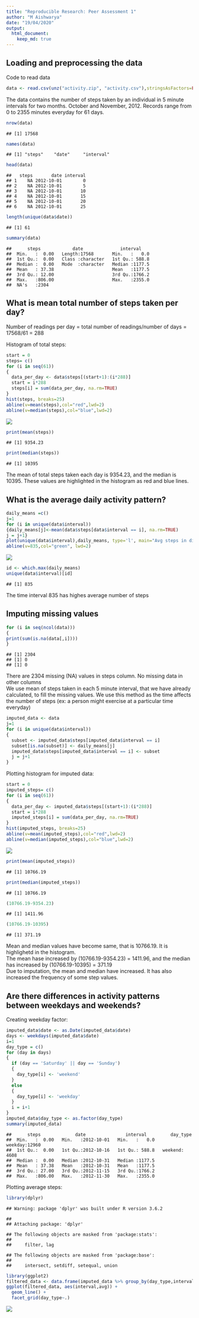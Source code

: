 ```yaml
---
title: "Reproducible Research: Peer Assessment 1"
author: "M Aishwarya"
date: "19/04/2020"
output: 
  html_document:
    keep_md: true
---
```





## Loading and preprocessing the data  
Code to read data  

```r
data <- read.csv(unz("activity.zip", "activity.csv"),stringsAsFactors=FALSE,na.strings = "NA")
```

The data contains the number of steps taken by an individual in 5 minute intervals for two months. October and November, 2012.
Records range from 0 to 2355 minutes everyday for 61 days.


```r
nrow(data)
```

```
## [1] 17568
```

```r
names(data)
```

```
## [1] "steps"    "date"     "interval"
```

```r
head(data)
```

```
##   steps       date interval
## 1    NA 2012-10-01        0
## 2    NA 2012-10-01        5
## 3    NA 2012-10-01       10
## 4    NA 2012-10-01       15
## 5    NA 2012-10-01       20
## 6    NA 2012-10-01       25
```

```r
length(unique(data$date))
```

```
## [1] 61
```

```r
summary(data)
```

```
##      steps            date              interval     
##  Min.   :  0.00   Length:17568       Min.   :   0.0  
##  1st Qu.:  0.00   Class :character   1st Qu.: 588.8  
##  Median :  0.00   Mode  :character   Median :1177.5  
##  Mean   : 37.38                      Mean   :1177.5  
##  3rd Qu.: 12.00                      3rd Qu.:1766.2  
##  Max.   :806.00                      Max.   :2355.0  
##  NA's   :2304
```
## What is mean total number of steps taken per day? 

Number of readings per day = total number of readings/number of days = 17568/61 = 288  

Histogram of total steps:  


```r
start = 0
steps= c()
for (i in seq(61)) 
{
  data_per_day <- data$steps[(start+1):(i*288)]
  start = i*288
  steps[i] = sum(data_per_day, na.rm=TRUE)
}
hist(steps, breaks=25)
abline(v=mean(steps),col="red",lwd=2)
abline(v=median(steps),col="blue",lwd=2)
```

![](PA1_template_files/figure-html/unnamed-chunk-3-1.png)<!-- -->


```r
print(mean(steps))
```

```
## [1] 9354.23
```

```r
print(median(steps))
```

```
## [1] 10395
```

The mean of total steps taken each day is 9354.23, and the median is 10395. These values are highlighted in the histogram as red and blue lines. 

## What is the average daily activity pattern?


```r
daily_means =c()
j=1
for (i in unique(data$interval)) 
{daily_means[j]<-mean(data$steps[data$interval == i], na.rm=TRUE)
j = j+1}
plot(unique(data$interval),daily_means, type='l', main="Avg steps in different intervals in a day", xlab="5 min interval", ylab='Mean steps')
abline(v=835,col="green", lwd=2)
```

![](PA1_template_files/figure-html/unnamed-chunk-5-1.png)<!-- -->


```r
id <- which.max(daily_means)
unique(data$interval)[id]
```

```
## [1] 835
```
The time interval 835 has highes average number of steps  

## Imputing missing values


```r
for (i in seq(ncol(data)))
{
print(sum(is.na(data[,i])))
}
```

```
## [1] 2304
## [1] 0
## [1] 0
```

There are 2304 missing (NA) values in steps column. No missing data in other columns   
We use mean of steps taken in each 5 minute interval, that we have already calculated, to fill the missing values.   We use this method as the time affects the number of steps (ex: a person might exercise at a particular time everyday)  


```r
imputed_data <- data
j=1
for (i in unique(data$interval))
{
  subset <- imputed_data$steps[imputed_data$interval == i]
  subset[is.na(subset)] <- daily_means[j]
  imputed_data$steps[imputed_data$interval == i] <- subset
  j = j+1
}
```
  
Plotting histogram for imputed data:  


```r
start = 0
imputed_steps= c()
for (i in seq(61)) 
{
  data_per_day <- imputed_data$steps[(start+1):(i*288)]
  start = i*288
  imputed_steps[i] = sum(data_per_day, na.rm=TRUE)
}
hist(imputed_steps, breaks=25)
abline(v=mean(imputed_steps),col="red",lwd=2)
abline(v=median(imputed_steps),col="blue",lwd=2)
```

![](PA1_template_files/figure-html/unnamed-chunk-9-1.png)<!-- -->



```r
print(mean(imputed_steps))
```

```
## [1] 10766.19
```

```r
print(median(imputed_steps))
```

```
## [1] 10766.19
```

```r
(10766.19-9354.23)
```

```
## [1] 1411.96
```

```r
(10766.19-10395)
```

```
## [1] 371.19
```

Mean and median values have become same, that is 10766.19. It is highlighetd in the histogram.  
The mean hase increased by (10766.19-9354.23) = 1411.96, and the median has increased by (10766.19-10395) = 371.19  
Due to imputation, the mean and median have increased. It has also increased the frequency of some step values.

## Are there differences in activity patterns between weekdays and weekends?

Creating weekday factor:    


```r
imputed_data$date <- as.Date(imputed_data$date)
days <- weekdays(imputed_data$date)
i=1
day_type = c()
for (day in days)
{
  if (day == 'Saturday' || day == 'Sunday')
  {
    day_type[i] <- 'weekend'
  }
  else
  {
    day_type[i] <- 'weekday'
  }
  i = i+1
}
imputed_data$day_type <- as.factor(day_type)
summary(imputed_data)
```

```
##      steps             date               interval         day_type    
##  Min.   :  0.00   Min.   :2012-10-01   Min.   :   0.0   weekday:12960  
##  1st Qu.:  0.00   1st Qu.:2012-10-16   1st Qu.: 588.8   weekend: 4608  
##  Median :  0.00   Median :2012-10-31   Median :1177.5                  
##  Mean   : 37.38   Mean   :2012-10-31   Mean   :1177.5                  
##  3rd Qu.: 27.00   3rd Qu.:2012-11-15   3rd Qu.:1766.2                  
##  Max.   :806.00   Max.   :2012-11-30   Max.   :2355.0
```

Plotting average steps:  


```r
library(dplyr)
```

```
## Warning: package 'dplyr' was built under R version 3.6.2
```

```
## 
## Attaching package: 'dplyr'
```

```
## The following objects are masked from 'package:stats':
## 
##     filter, lag
```

```
## The following objects are masked from 'package:base':
## 
##     intersect, setdiff, setequal, union
```

```r
library(ggplot2)
filtered_data <- data.frame(imputed_data %>% group_by(day_type,interval) %>% summarise(avg = mean(steps)))
ggplot(filtered_data, aes(interval,avg)) +
  geom_line() +
  facet_grid(day_type~.)
```

![](PA1_template_files/figure-html/unnamed-chunk-12-1.png)<!-- -->
